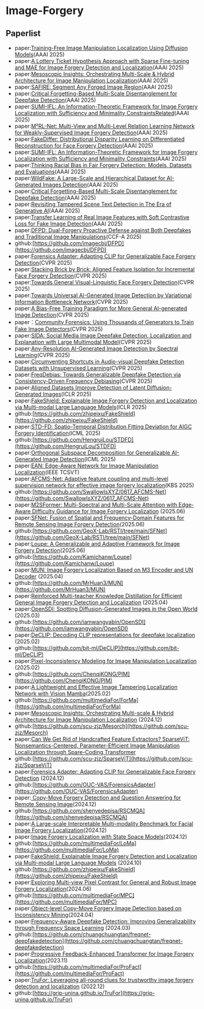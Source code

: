 # Image-Forgery
## Paperlist
- paper:[Training-Free Image Manipulation Localization Using Diffusion Models](https://www.paperdigest.org/paper/?paper_id=aaai-33126-2025-02-25)(AAAI 2025)
- paper:[A Lottery Ticket Hypothesis Approach with Sparse Fine-tuning and MAE for Image Forgery Detection and Localization](https://www.paperdigest.org/paper/?paper_id=aaai-33192-2025-02-25)(AAAI 2025)
- paper:[Mesoscopic Insights: Orchestrating Multi-Scale &amp; Hybrid Architecture for Image Manipulation Localization](https://www.paperdigest.org/paper/?paper_id=aaai-33198-2025-02-25)(AAAI 2025)
- paper:[SAFIRE: Segment Any Forged Image Region](https://www.paperdigest.org/paper/?paper_id=aaai-32467-2025-02-25)(AAAI 2025)
- paper:[Critical Forgetting-Based Multi-Scale Disentanglement for Deepfake Detection](https://www.paperdigest.org/paper/?paper_id=aaai-32021-2025-02-25)(AAAI 2025)
- paper:[SUMI-IFL: An Information-Theoretic Framework for Image Forgery Localization with Sufficiency and Minimality ConstraintsRelated](https://www.paperdigest.org/paper/?paper_id=aaai-32054-2025-02-25)(AAAI 2025)
- paper:[M²RL-Net: Multi-View and Multi-Level Relation Learning Network for Weakly-Supervised Image Forgery Detection](https://www.paperdigest.org/paper/?paper_id=aaai-32501-2025-02-25)(AAAI 2025)
- paper:[FakeDiffer: Distributional Disparity Learning on Differentiated Reconstruction for Face Forgery Detection](https://www.paperdigest.org/paper/?paper_id=aaai-32809-2025-02-25)(AAAI 2025)
- paper:[SUMI-IFL: An Information-Theoretic Framework for Image Forgery Localization with Sufficiency and Minimality Constraints](https://www.paperdigest.org/paper/?paper_id=aaai-32054-2025-02-25)(AAAI 2025)
- paper:[Thinking Racial Bias in Fair Forgery Detection: Models, Datasets and Evaluations](https://www.paperdigest.org/paper/?paper_id=aaai-32572-2025-02-25)(AAAI 2025)
- paper:[WildFake: A Large-Scale and Hierarchical Dataset for AI-Generated Images Detection](https://www.paperdigest.org/paper/?paper_id=aaai-32363-2025-02-25)(AAAI 2025)
- paper:[Critical Forgetting-Based Multi-Scale Disentanglement for Deepfake Detection](https://www.paperdigest.org/paper/?paper_id=aaai-32021-2025-02-25)(AAAI 2025)
- paper:[Revisiting Tampered Scene Text Detection in The Era of Generative AI](https://www.paperdigest.org/paper/?paper_id=aaai-32051-2025-02-25)(AAAI 2025)
- paper:[Transfer Learning of Real Image Features with Soft Contrastive Loss for Fake Image Detection](https://www.paperdigest.org/paper/?paper_id=aaai-34826-2025-02-25)(AAAI 2025)
- paper:[DFPD: Dual-Forgery Proactive Defense against Both Deepfakes and Traditional Image Manipulations]()(CCF-A 2025)
- github:[https://github.com/imagecbj/DFPD](https://github.com/imagecbj/DFPD)
- paper:[Forensics Adapter: Adapting CLIP for Generalizable Face Forgery Detection](https://cvpr.thecvf.com/virtual/2025/poster/33184)(CVPR 2025)
- paper:[Stacking Brick by Brick: Aligned Feature Isolation for Incremental Face Forgery Detection](https://cvpr.thecvf.com/virtual/2025/poster/33944)(CVPR 2025)
- paper:[Towards General Visual-Linguistic Face Forgery Detection](https://cvpr.thecvf.com/virtual/2025/poster/33669)(CVPR 2025)
- paper:[Towards Universal AI-Generated Image Detection by Variational Information Bottleneck Network](https://cvpr.thecvf.com/virtual/2025/poster/35206)(CVPR 2025)
- paper:[A Bias-Free Training Paradigm for More General AI-generated Image Detection](https://cvpr.thecvf.com/virtual/2025/poster/34882)(CVPR 2025)
- paper：[Community Forensics: Using Thousands of Generators to Train Fake Image Detectors](https://cvpr.thecvf.com/virtual/2025/poster/32740)(CVPR 2025)
- paper:[SIDA: Social Media Image Deepfake Detection, Localization and Explanation with Large Multimodal Model](https://cvpr.thecvf.com/virtual/2025/poster/32427)(CVPR 2025)
- paper:[Any-Resolution AI-Generated Image Detection by Spectral Learning](https://cvpr.thecvf.com/virtual/2025/poster/33589)(CVPR 2025)
- paper:[Circumventing Shortcuts in Audio-visual Deepfake Detection Datasets with Unsupervised Learning](https://cvpr.thecvf.com/virtual/2025/poster/35194)(CVPR 2025)
- paper:[FreqDebias: Towards Generalizable Deepfake Detection via Consistency-Driven Frequency Debiasing](https://cvpr.thecvf.com/virtual/2025/poster/33990)(CVPR 2025)
- paper:[Aligned Datasets Improve Detection of Latent Diffusion-Generated Images](https://iclr.cc/virtual/2025/poster/28964)(ICLR 2025)
- paper:[FakeShield: Explainable Image Forgery Detection and Localization via Multi-modal Large Language Models](https://iclr.cc/virtual/2025/poster/28315)(ICLR 2025)
- github:[https://github.com/zhipeixu/FakeShield](https://github.com/zhipeixu/FakeShield)
- paper:[STD-FD: Spatio-Temporal Distribution Fitting Deviation for AIGC Forgery Identification](https://icml.cc/virtual/2025/poster/45231)(ICML 2025)
- github:[https://github.com/HengruiLou/STDFD](https://github.com/HengruiLou/STDFD)
- paper:[Orthogonal Subspace Decomposition for Generalizable AI-Generated Image Detection](https://icml.cc/virtual/2025/oral/47242)(ICML 2025)
- paper:[EAN: Edge-Aware Network for Image Manipulation Localization](https://ieeexplore.ieee.org/document/10705343)(IEEE TCSVT)
- paper:[AFCMS-Net: Adaptive feature coupling and multi-level supervision network for effective image forgery localization](https://www.sciencedirect.com/science/article/pii/S0950705125011670)(KBS 2025)
- github:[https://github.com/SwallowIsXYZ/0617_AFCMS-Net](https://github.com/SwallowIsXYZ/0617_AFCMS-Net)
- paper:[M2SFormer: Multi-Spectral and Multi-Scale Attention with Edge-Aware Difficulty Guidance for Image Forgery Localization](https://arxiv.org/abs/2506.20922) (2025.06)
- paper:[SFNet: Fusion of Spatial and Frequency-Domain Features for Remote Sensing Image Forgery Detection](https://arxiv.org/abs/2506.20599)(2025.06)
- github:[https://github.com/GeoX-Lab/RSTI/tree/main/SFNet](https://github.com/GeoX-Lab/RSTI/tree/main/SFNet)
- paper:[Loupe: A Generalizable and Adaptive Framework for Image Forgery Detection](https://arxiv.org/abs/2506.16819)(2025.06)
- github:[https://github.com/Kamichanw/Loupe](https://github.com/Kamichanw/Loupe)
- paper:[MUN: Image Forgery Localization Based on M3 Encoder and UN Decoder](https://ojs.aaai.org/index.php/AAAI/article/view/32606) (2025.04)
- github:[https://github.com/MrHuan3/MUN](https://github.com/MrHuan3/MUN)
- paper:[Reinforced Multi-teacher Knowledge Distillation for Efficient General Image Forgery Detection and Localization](https://arxiv.org/abs/2504.05224) (2025.04)
- paper:[OpenSDI: Spotting Diffusion-Generated Images in the Open World](https://arxiv.org/abs/2503.19653) (2025.03)
- github:[https://github.com/iamwangyabin/OpenSDI](https://github.com/iamwangyabin/OpenSDI)
- paper:[DeCLIP: Decoding CLIP representations for deepfake localization](https://ieeexplore.ieee.org/abstract/document/10943612) (2025.02)
- github:[https://github.com/bit-ml/DeCLIP](https://github.com/bit-ml/DeCLIP)
- paper:[Pixel-Inconsistency Modeling for Image Manipulation Localization](https://ieeexplore.ieee.org/abstract/document/10883001) (2025.02)
- github:[https://github.com/ChenqiKONG/PIM](https://github.com/ChenqiKONG/PIM)
- paper:[A Lightweight and Effective Image Tampering Localization Network with Vision Mamba](https://arxiv.org/abs/2502.09941)(2025.02)
- github:[https://github.com/multimediaFor/ForMa](https://github.com/multimediaFor/ForMa)
- paper:[Mesoscopic Insights: Orchestrating Multi-scale & Hybrid Architecture for Image Manipulation Localization](https://doi.org/10.48550/arXiv.2412.13753) (2024.12)
- github:[https://github.com/scu-zjz/Mesorch](https://github.com/scu-zjz/Mesorch)
- paper:[Can We Get Rid of Handcrafted Feature Extractors? SparseViT: Nonsemantics-Centered, Parameter-Efficient Image Manipulation Localization through Spare-Coding Transformer](https://arxiv.org/abs/2412.14598)
- github:[https://github.com/scu-zjz/SparseViT](https://github.com/scu-zjz/SparseViT)
- paper:[Forensics Adapter: Adapting CLIP for Generalizable Face Forgery Detection](https://doi.org/10.48550/arXiv.2411.19715) (2024.12)
- github:[https://github.com/OUC-VAS/ForensicsAdapter](https://github.com/OUC-VAS/ForensicsAdapter)
- paper:[ Copy-Move Forgery Detection and Question Answering for Remote Sensing Image](https://arxiv.org/pdf/2412.02575)(2024.12)
- github:[https://github.com/shenyedepisa/RSCMQA](https://github.com/shenyedepisa/RSCMQA)
- paper:[A Large-scale Interpretable Multi-modality Benchmark for Facial Image Forgery Localization](https://arxiv.org/abs/2412.19685)(2024.12)
- paper:[Image Forgery Localization with State Space Models](https://arxiv.org/abs/2412.11214)(2024.12)
- github:[https://github.com/multimediaFor/LoMa](https://github.com/multimediaFor/LoMa)
- paper:[FakeShield: Explainable Image Forgery Detection and Localization via Multi-modal Large Language Models](https://arxiv.org/abs/2410.02761) (2024.10)
- github:[https://github.com/zhipeixu/FakeShield](https://github.com/zhipeixu/FakeShield)
- paper:[Exploring Multi-view Pixel Contrast for General and Robust Image Forgery Localization](https://arxiv.org/abs/2406.13565)(2024.06)
- github:[https://github.com/multimediaFor/MPC](https://github.com/multimediaFor/MPC)
- paper:[Object-level Copy-Move Forgery Image Detection based on Inconsistency Mining](https://arxiv.org/abs/2404.00611)(2024.04)
- paper:[Frequency-Aware Deepfake Detection: Improving Generalizability through Frequency Space Learning](https://arxiv.org/pdf/2403.07240) (2024.03)
- github:[https://github.com/chuangchuangtan/freqnet-deepfakedetection](https://github.com/chuangchuangtan/freqnet-deepfakedetection)
- paper:[Progressive Feedback-Enhanced Transformer for Image Forgery Localization](https://arxiv.org/abs/2311.08910)(2023.11)
- github:[https://github.com/multimediaFor/ProFact](https://github.com/multimediaFor/ProFact)
- paper:[TruFor: Leveraging all-round clues for trustworthy image forgery detection and localization](http://arxiv.org/abs/2212.10957) (2022.12)
- github:[https://grip-unina.github.io/TruFor](https://grip-unina.github.io/TruFor)
